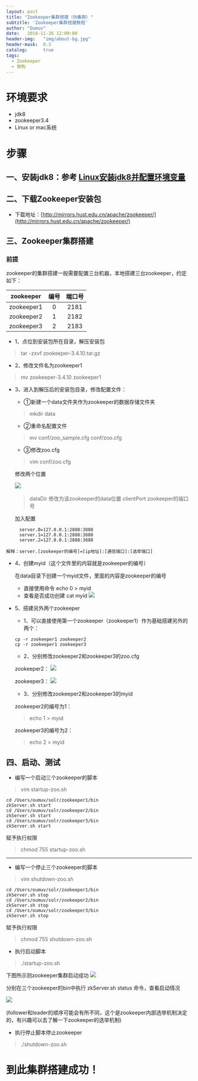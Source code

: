 ```yaml
---
layout: post
title: "Zookeeper集群搭建（伪集群）"
subtitle: 'Zookeeper集群搭建教程'
author: "Oumuv"
date:   2018-11-26 12:00:00
header-img:   "img/about-bg.jpg"
header-mask:  0.3
catalog:      true
tags:
  - Zookeeper
  - 架构
---
```

环境要求
===
- jdk8
- zookeeper3.4
- Linux or mac系统

步骤
===

一、安装jdk8：参考 [Linux安装jdk8并配置环境变量](https://blog.csdn.net/oumuv/article/details/83856541)
---

二、下载Zookeeper安装包
---

- 下载地址：[http://mirrors.hust.edu.cn/apache/zookeeper/](http://mirrors.hust.edu.cn/apache/zookeeper/)

三、Zookeeper集群搭建
---

### 前提

zookeeper的集群搭建一般需要配置三台机器，本地搭建三台zookeeper，约定如下：

zookeeper | 编号 | 端口号
:----: | :----: |:----:
zookeeper1 | 0 | 2181
zookeeper2 | 1 | 2182
zookeeper3 | 2 | 2183

- 1、点位到安装包所在目录，解压安装包

>    tar -zxvf zookeeper-3.4.10.tar.gz

- 2、修改文件名为zookeeper1

> mv zookeeper-3.4.10 zookeeper1

- 3、进入到解压后的安装包目录，修改配置文件：

    - ①新建一个data文件夹作为zookeeper的数据存储文件夹

    > mkdir data

    - ②重命名配置文件

    > mv conf/zoo_sample.cfg  conf/zoo.cfg

    - ③修改zoo.cfg

    > vim conf/zoo.cfg

    修改两个位置

    ![](https://raw.githubusercontent.com/Oumuv/oumuv.github.io/master/img/2018/11/26/1.png)​

    > dataDir 修改为该zookeeper的data位置
    > clientPort zookeeper的端口号

    加入配置
```
     server.0=127.0.0.1:2888:3888
     server.1=127.0.0.1:2888:3888
     server.2=127.0.0.1:2888:3888
```

    解释：server.[zookeeper的编号]=[ip地址]:[通信端口]:[选举端口]


- 4、创建myid（这个文件里的内容就是zookeeper的编号）

    在data目录下创建一个myid文件，里面的内容是zookeeper的编号
    - 直接使用命令 echo 0 > myid
    - 查看是否成功创建 cat myid
    ![](https://raw.githubusercontent.com/Oumuv/oumuv.github.io/master/img/2018/11/26/2.png)​

- 5、搭建另外两个zookeeper

    - 1、可以直接使用第一个zookeeper（zookeeper1）作为基础搭建另外的两个：
    ```
    cp -r zookeeper1 zookeeper2
    cp -r zookeeper1 zookeeper3
    ```
    - 2、分别修改zookeeper2和zookeeper3的zoo.cfg

    zookeeper2：
    ![](https://raw.githubusercontent.com/Oumuv/oumuv.github.io/master/img/2018/11/26/3.png)​

    zookeeper3：
    ![](https://raw.githubusercontent.com/Oumuv/oumuv.github.io/master/img/2018/11/26/4.png)​

    - 3、分别修改zookeeper2和zookeeper3的myid

    zookeeper2的编号为1：
    > echo 1 > myid

    zookeeper3的编号为2：
    > echo 2 > myid

四、启动、测试
---

- 编写一个启动三个zookeeper的脚本

> vim startup-zoo.sh

```
cd /Users/oumuv/solr/zookeeper1/bin
zkServer.sh start
cd /Users/oumuv/solr/zookeeper2/bin
zkServer.sh start
cd /Users/oumuv/solr/zookeeper3/bin
zkServer.sh start
```


赋予执行权限
> chmod 755 startup-zoo.sh

-------

- 编写一个停止三个zookeeper的脚本

> vim shutdown-zoo.sh

```
cd /Users/oumuv/solr/zookeeper1/bin
zkServer.sh stop
cd /Users/oumuv/solr/zookeeper2/bin
zkServer.sh stop
cd /Users/oumuv/solr/zookeeper3/bin
zkServer.sh stop
```

赋予执行权限
> chmod 755 shutdown-zoo.sh

- 执行启动脚本

> ./startup-zoo.sh

下图所示则zookeeper集群启动成功
![](https://raw.githubusercontent.com/Oumuv/oumuv.github.io/master/img/2018/11/26/5.png)​

分别在三个zookeeper的bin中执行 zkServer.sh status 命令，查看启动情况

![](https://raw.githubusercontent.com/Oumuv/oumuv.github.io/master/img/2018/11/26/6.png)​

(follower和leader的顺序可能会有所不同，这个是zookeeper内部选举机制决定的，有兴趣可以去了解一下zookeeper的选举机制)

- 执行停止脚本停止zookeeper

> ./shutdown-zoo.sh

到此集群搭建成功！
=========